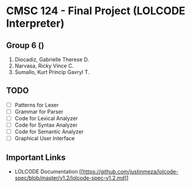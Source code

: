 # CMSC 124 - Final Project (LOLCODE Interpreter)

## Group 6 (_<groupname>_)
1. Diocadiz, Gabrielle Therese D.
2. Narvasa, Ricky Vince C.
3. Sumallo, Kurt Princip Gavryl T.

## TODO
-[ ] Patterns for Lexer
-[ ] Grammar for Parser
-[ ] Code for Lexical Analyzer
-[ ] Code for Syntax Analyzer
-[ ] Code for Semantic Analyzer
-[ ] Graphical User Interface

## Important Links
- LOLCODE Documentation [[https://github.com/justinmeza/lolcode-spec/blob/master/v1.2/lolcode-spec-v1.2.md]]
